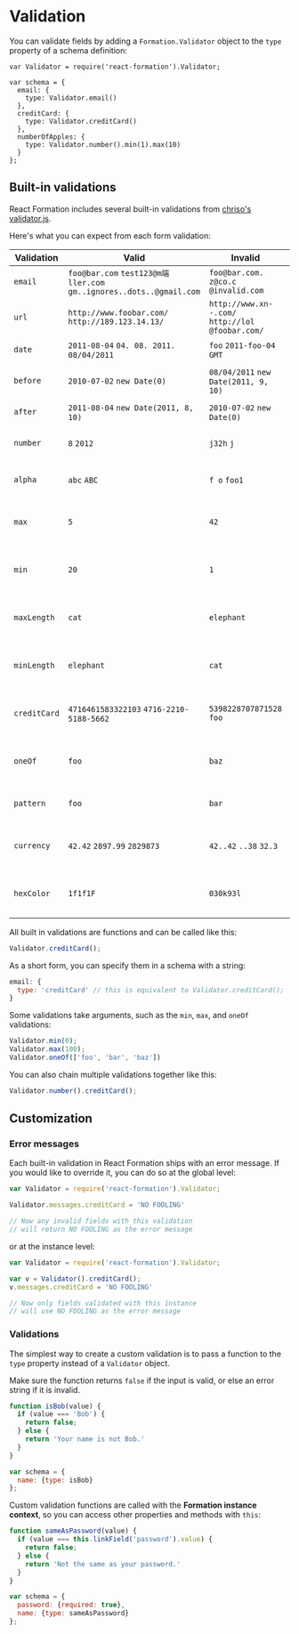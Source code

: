 # Validation

You can validate fields by adding a `Formation.Validator` object to the `type` property of a schema definition:

```jsx{5,8,11}
var Validator = require('react-formation').Validator;

var schema = {
  email: {
    type: Validator.email()
  },
  creditCard: {
    type: Validator.creditCard()
  },
  numberOfApples: {
    type: Validator.number().min(1).max(10)
  }
};
```

## Built-in validations

React Formation includes several built-in validations from [chriso's validator.js](http://github.com/chriso/validator.js).

Here's what you can expect from each form validation:

<div class="validationTable">

Validation | Valid | Invalid | Description
-----------|-------|---------|-------------
`email`|`foo@bar.com` `test123@m端ller.com` `gm..ignores..dots..@gmail.com`|`foo@bar.com.` `z@co.c` `@invalid.com`|Checks if valid email
`url`|`http://www.foobar.com/` `http://189.123.14.13/`|`http://www.xn--.com/` `http://lol @foobar.com/`|Check if valid URL
`date`|`2011-08-04` `04. 08. 2011.` `08/04/2011`|`foo` `2011-foo-04` `GMT`|Check if valid date
`before`|`2010-07-02` `new Date(0)`|`08/04/2011` `new Date(2011, 9, 10)`|Check if date is before
`after`|`2011-08-04` `new Date(2011, 8, 10)`|`2010-07-02` `new Date(0)`|Check if date is after
`number`|`8` `2012`|`j32h` `j`|Checks if valid number
`alpha`|`abc` `ABC`|`f o` `foo1`|Check if string is only letters
`max`|`5`|`42`|Check if number is below a given max
`min`|`20`|`1`|Check if number is above a given min
`maxLength`|`cat`|`elephant`|Check if string length is below a given max
`minLength`|`elephant`|`cat`|Check if strin length is above a given min
`creditCard`|`4716461583322103` `4716-2210-5188-5662`|`5398228707871528` `foo`|Check is credit card number is valid
`oneOf`|`foo`|`baz`|Check if string matches a given string
`pattern`|`foo`|`bar`|Check if string matches
`currency`|`42.42` `2897.99` `2829873`|`42..42` `..38` `32.3`|Check if valid currency value
`hexColor`|`1f1f1F`|`030k93l`|Check if valid hexadecimal color value

</div>


All built in validations are functions and can be called like this:

```jsx
Validator.creditCard();
```

As a short form, you can specify them in a schema with a string:

```jsx
email: {
  type: 'creditCard' // this is equivalent to Validator.creditCard();
}
```

Some validations take arguments, such as the `min`, `max`, and `oneOf` validations:

```jsx
Validator.min(0);
Validator.max(100);
Validator.oneOf(['foo', 'bar', 'baz'])
```

You can also chain multiple validations together like this:

```jsx
Validator.number().creditCard();
```

## Customization

### Error messages

Each built-in validation in React Formation ships with an error message. If you would like to override it, you can do so at the global level:

```jsx
var Validator = require('react-formation').Validator;

Validator.messages.creditCard = 'NO FOOLING'

// Now any invalid fields with this validation
// will return NO FOOLING as the error message
```

or at the instance level:

```jsx
var Validator = require('react-formation').Validator;

var v = Validator().creditCard();
v.messages.creditCard = 'NO FOOLING'

// Now only fields validated with this instance
// will use NO FOOLING as the error message
```

### Validations

The simplest way to create a custom validation is to pass a function to the `type` property instead of a `Validator` object.

Make sure the function returns `false` if the input is valid, or else an error string if it is invalid.

```jsx
function isBob(value) {
  if (value === 'Bob') {
    return false;
  } else {
    return 'Your name is not Bob.'
  }
}

var schema = {
  name: {type: isBob}
};
```

Custom validation functions are called with the **Formation instance context**, so you can access other properties and methods with `this`:

```jsx
function sameAsPassword(value) {
  if (value === this.linkField('password').value) {
    return false;
  } else {
    return 'Not the same as your password.'
  }
}

var schema = {
  password: {required: true},
  name: {type: sameAsPassword}
};
```
